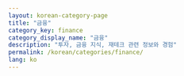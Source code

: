 ```yaml
---
layout: korean-category-page
title: "금융"
category_key: finance
category_display_name: "금융"
description: "투자, 금융 지식, 재테크 관련 정보와 경험"
permalink: /korean/categories/finance/
lang: ko
---
```


<!-- 카테고리 페이지 콘텐츠는 레이아웃에서 자동 생성됩니다 -->